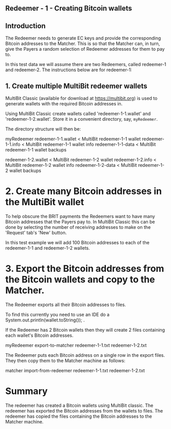 ## Redeemer - 1 - Creating Bitcoin wallets

## Introduction
The Redeemer needs to generate EC keys and provide the corresponding Bitcoin addresses to the Matcher.
This is so that the Matcher can, in turn, give the Payers a random selection of Redeemer addresses for them to pay to.

In this test data we will assume there are two Redeemers, called redeemer-1 and redeemer-2.
The instructions below are for redeemer-1:


## 1. Create multiple MultiBit redeemer wallets
MultiBit Classic (available for download at https://multibit.org) is used to generate wallets
with the required Bitcoin addresses in.

Using MultiBit Classic create wallets called 'redeemer-1-1.wallet' and 'redeemer-1-2.wallet'.
Store it in a convenient directory, say, `myRedeemer`.


The directory structure will then be:

myRedeemer
   redeemer-1-1.wallet      < MultiBit redeemer-1-1 wallet
   redeemer-1-1.info        < MultiBit redeemer-1-1 wallet info
   redeemer-1-1-data        < MultiBit redeemer-1-1 wallet backups

   redeemer-1-2.wallet      < MultiBit redeemer-1-2 wallet
   redeemer-1-2.info        < MultiBit redeemer-1-2 wallet info
   redeemer-1-2-data        < MultiBit redeemer-1-2 wallet backups


# 2. Create many Bitcoin addresses in the MultiBit wallet
To help obscure the BRIT payments the Redeemers want to have many Bitcoin addresses that the Payers pay to.
In MultiBit Classic this can be done by selecting the number of receiving addresses to make on the
'Request' tab's  'New' button.

In this test example we will add 100 Bitcoin addresses to each of the redeemer-1-1 and redeemer-1-2 wallets.


# 3. Export the Bitcoin addresses from the Bitcoin wallets and copy to the Matcher.
The Redeemer exports all their Bitcoin addresses to files.

To find this currently you need to use an IDE do a System.out.println(wallet.toString()); .

If the Redeemer has 2 Bitcoin wallets then they will create 2 files containing each wallet's Bitcoin addresses.

myRedeemer
  export-to-matcher
    redeemer-1-1.txt
    redeemer-1-2.txt

The Redeemer puts each Bitcoin address on a single row in the export files.
They then copy them to the Matcher machine as follows:

matcher
  import-from-redeemer
    redeemer-1-1.txt
    redeemer-1-2.txt


# Summary
The redeemer has created a Bitcoin wallets using MultiBit classic.
The redeemer has exported the Bitcoin addresses from the wallets to files.
The redeemer has copied the files containing the Bitcoin addresses to the Matcher machine.
